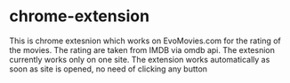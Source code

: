 # chrome-extension
This is chrome extesnion which works on EvoMovies.com for the rating of the movies. The rating are taken from IMDB via omdb api.
The extesnion currently works only on one site. The extension works automatically as soon as site is opened, no need of clicking any button
